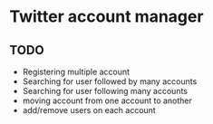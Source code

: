 Twitter account manager
=======================

TODO
----
 * Registering multiple account
 * Searching for user followed by many accounts
 * Searching for user following many accounts
 * moving account from one account to another
 * add/remove users on each account
